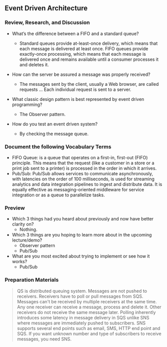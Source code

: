 ## Event Driven Architecture

### Review, Research, and Discussion
- What’s the difference between a FIFO and a standard queue?
    - Standard queues provide at-least-once delivery, which means that each message is delivered at least once. FIFO queues provide exactly-once processing, which means that each message is delivered once and remains available until a consumer processes it and deletes it.

- How can the server be assured a message was properly received?
    - The messages sent by the client, usually a Web browser, are called requests ... Each individual request is sent to a server.
- What classic design pattern is best represented by event driven programming?
    - The Observer pattern.
- How do you test an event driven system?
    - By checking the message queue.



### Document the following Vocabulary Terms
- FIFO Queue: is a queue that operates on a first-in, first-out (FIFO) principle. This means that the request (like a customer in a store or a print job sent to a printer) is processed in the order in which it arrives.
- Pub/Sub: Pub/Sub allows services to communicate asynchronously, with latencies on the order of 100 milliseconds, is used for streaming analytics and data integration pipelines to ingest and distribute data. It is equally effective as messaging-oriented middleware for service integration or as a queue to parallelize tasks.



### Preview

- Which 3 things had you heard about previously and now have better clarity on?
    - Nothing.
- Which 3 things are you hoping to learn more about in the upcoming lecture/demo?
    - Observer pattern
    - Pub/Sub
- What are you most excited about trying to implement or see how it works?
    - Pub/Sub


### Preparation Materials
> QS is distributed queuing system. Messages are not pushed to receivers. Receivers have to poll or pull messages from SQS. Messages can't be received by multiple receivers at the same time. Any one receiver can receive a message, process and delete it. Other receivers do not receive the same message later. Polling inherently introduces some latency in message delivery in SQS unlike SNS where messages are immediately pushed to subscribers. SNS supports several end points such as email, SMS, HTTP end point and SQS. If you want unknown number and type of subscribers to receive messages, you need SNS.

